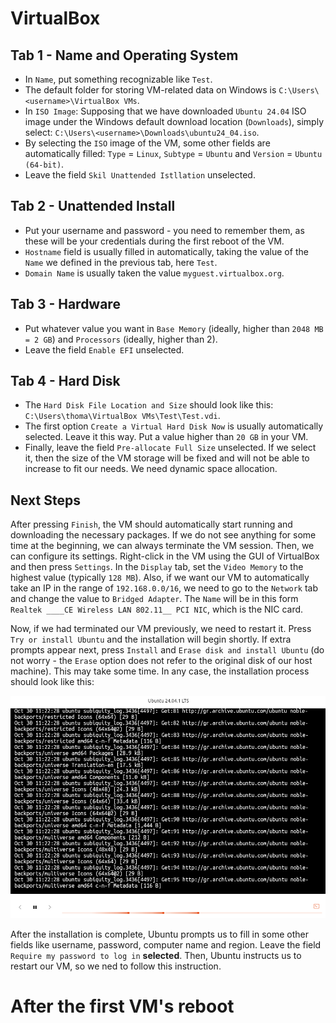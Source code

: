 # VirtualBox

## Tab 1 - Name and Operating System

* In `Name`, put something recognizable like `Test`.
* The default folder for storing VM-related data on Windows is `C:\Users\<username>\VirtualBox VMs`.
* In `ISO Image`: Supposing that we have downloaded `Ubuntu 24.04` ISO image under the Windows default download location (`Downloads`), simply select: `C:\Users\<username>\Downloads\ubuntu24_04.iso`.
* By selecting the `ISO` image of the VM, some other fields are automatically filled: `Type` = `Linux`, `Subtype` = `Ubuntu` and `Version` = `Ubuntu (64-bit)`.
* Leave the field `Skil Unattended Istllation` unselected.

## Tab 2 - Unattended Install

* Put your username and password - you need to remember them, as these will be your credentials during the first reboot of the VM.
* `Hostname` field is usually filled in automatically, taking the value of the `Name` we defined in the previous tab, here `Test`.
* `Domain Name` is usually taken the value `myguest.virtualbox.org`.

## Tab 3 - Hardware

* Put whatever value you want in `Base Memory` (ideally, higher than `2048 MB = 2 GB`) and `Processors` (ideally, higher than 2).
* Leave the field `Enable EFI` unselected.

## Tab 4 - Hard Disk

* The `Hard Disk File Location and Size` should look like this: `C:\Users\thoma\VirtualBox VMs\Test\Test.vdi`.
* The first option `Create a Virtual Hard Disk Now` is usually automatically selected. Leave it this way. Put a value higher than `20 GB` in your VM.
* Finally, leave the field `Pre-allocate Full Size` unselected. If we select it, then the size of the VM storage will be fixed and will not be able to increase to fit our needs. We need dynamic space allocation.

## Next Steps

After pressing `Finish`, the VM should automatically start running and downloading the necessary packages. If we do not see anything for some time at the beginning, we can always terminate the VM session. Then, we can configure its settings. Right-click in the VM using the GUI of VirtualBox and then press `Settings`. In the `Display` tab, set the `Video Memory` to the highest value (typically `128 MB`). Also, if we want our VM to automatically take an IP in the range of `192.168.0.0/16`, we need to go to the `Network` tab and change the value to `Bridged Adapter`. The `Name` will be in this form `Realtek ____CE Wireless LAN 802.11__ PCI NIC`, which is the NIC card.

Now, if we had terminated our VM previously, we need to restart it. Press `Try or install Ubuntu` and the installation will begin shortly. If extra prompts appear next, press `Install` and `Erase disk and install Ubuntu` (do not worry - the `Erase` option does not refer to the original disk of our host machine). This may take some time. In any case, the installation process should look like this:

![Ubuntu Downloads](https://github.com/boufik/Cyber-Handbook-Practices/blob/main/VMs/Ubuntu/Images/ub24_being_installed.png)

After the installation is complete, Ubuntu prompts us to fill in some other fields like username, password, computer name and region. Leave the field `Require my password to log in` **selected**. Then, Ubuntu instructs us to restart our VM, so we ned to follow this instruction.

# After the first VM's reboot


